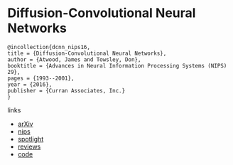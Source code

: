 #  Diffusion-Convolutional Neural Networks

```
@incollection{dcnn_nips16,
title = {Diffusion-Convolutional Neural Networks},
author = {Atwood, James and Towsley, Don},
booktitle = {Advances in Neural Information Processing Systems (NIPS) 29},
pages = {1993--2001},
year = {2016},
publisher = {Curran Associates, Inc.}
}
```

links
- [arXiv](https://arxiv.org/abs/1511.02136)
- [nips](https://papers.nips.cc/paper/6212-diffusion-convolutional-neural-networks)
- [spotlight](https://www.youtube.com/watch?v=5eTJ6yxtU5s)
- [reviews](https://media.nips.cc/nipsbooks/nipspapers/paper_files/nips29/reviews/1073.html)
- [code](https://github.com/jcatw/dcnn)
